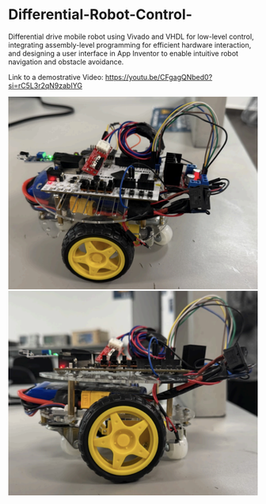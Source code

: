 # Differential-Robot-Control-

Differential drive mobile robot using Vivado and VHDL for low-level control, integrating assembly-level programming for efficient hardware interaction, and designing a user interface in App Inventor to enable intuitive robot navigation and obstacle avoidance.


Link to a demostrative Video: https://youtu.be/CFgagQNbed0?si=rC5L3r2qN9zabIYG

![Example1](Example1.png)
![Example2](Example2.png)
